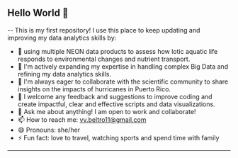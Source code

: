 ## Hello World 👋

-- 
This is my first repository! I use this place to keep updating and improving my data analytics skills by:

* 🔭 using multiple NEON data products to assess how lotic aquatic life responds to environmental changes and nutrient transport.  
* 🌱 I'm actively expanding my expertise in handling complex Big Data and refining my data analytics skills.
* 👯 I'm always eager to collaborate with the scientific community to share insights on the impacts of hurricanes in Puerto Rico.
* 🤔 I welcome any feedback and suggestions to improve coding and create impactful, clear and effective scripts and data visualizations. 
* 💬 Ask me about anything! I am open to work and collaborate!
* 📫 How to reach me: vv.beltro11@gmail.com
* 😄 Pronouns: she/her
* ⚡ Fun fact: love to travel, watching sports and spend time with family
---
